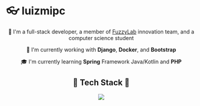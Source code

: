 # 👓 luizmipc

<p align="center">
🌝 I'm a full-stack developer, a member of <a href="https://fuzzylab.tech/">FuzzyLab</a> innovation team, and a computer science student
</p>

<p align="center">
💼 I'm currently working with <strong>Django</strong>, <strong>Docker</strong>, and <strong>Bootstrap</strong>
</p>

<p align="center">
🎓 I'm currently learning <strong>Spring</strong> Framework Java/Kotlin and <strong>PHP</strong>
</p>

<h2 align="center">🔧 Tech Stack 🔧</h2>
<p align="center">
  <a href="https://skillicons.dev">
    <img src="https://skillicons.dev/icons?i=django,docker,javascript,bootstrap" />
  </a>
</p>
